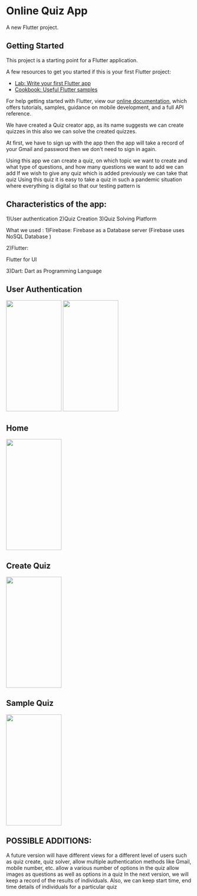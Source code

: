 # Online Quiz App

A new Flutter project.

## Getting Started

This project is a starting point for a Flutter application.

A few resources to get you started if this is your first Flutter project:

- [Lab: Write your first Flutter app](https://flutter.dev/docs/get-started/codelab)
- [Cookbook: Useful Flutter samples](https://flutter.dev/docs/cookbook)

For help getting started with Flutter, view our
[online documentation](https://flutter.dev/docs), which offers tutorials,
samples, guidance on mobile development, and a full API reference.

We have created a Quiz creator app, as its name suggests we can create
quizzes in this also we can solve the created quizzes.

At first, we have to sign up with the app then the app will take a record of
your Gmail and password then we don't need to sign in again.

Using this app we can create a quiz, on which topic we want to create
and what type of questions, and how many questions we want to add we can add
If we wish to give any quiz which is added previously we can take that
quiz
Using this quiz it is easy to take a quiz in such a pandemic situation
where everything is digital so that our testing pattern is

## Characteristics of the app:

1)User authentication
2)Quiz Creation
3)Quiz Solving Platform

What we used :
1)Firebase:
Firebase as a Database server (Firebase uses NoSQL Database )

2)Flutter:

Flutter for UI

3)Dart:
Dart as Programming Language

## User Authentication

<img src="https://user-images.githubusercontent.com/42301397/113504443-ba94ba00-9555-11eb-9f7f-ded029b6326e.png" width="150" height="300">

<img src="https://user-images.githubusercontent.com/42301397/113504453-cc765d00-9555-11eb-9e5a-24f7fbf97c88.png" width="150" height="300">


## Home


<img src="https://user-images.githubusercontent.com/42301397/113504477-f465c080-9555-11eb-8d2b-287cb7ce1bee.png" width="150" height="300">


## Create Quiz


<img src="https://user-images.githubusercontent.com/42301397/113504480-f9c30b00-9555-11eb-8114-bfabc298db86.png" width="150" height="300">


## Sample Quiz


<img src="https://user-images.githubusercontent.com/42301397/113504484-ff205580-9555-11eb-9375-c622225fd55c.png" width="150" height="300">



## POSSIBLE ADDITIONS:

A future version will have different views for a different level of
users such as quiz create, quiz solver,
allow multiple authentication methods like Gmail, mobile
number, etc.
allow a various number of options in the quiz
allow images as questions as well as options in a quiz
In the next version, we will keep a record of the results of
individuals.
Also, we can keep start time, end time details of individuals for a
particular quiz




